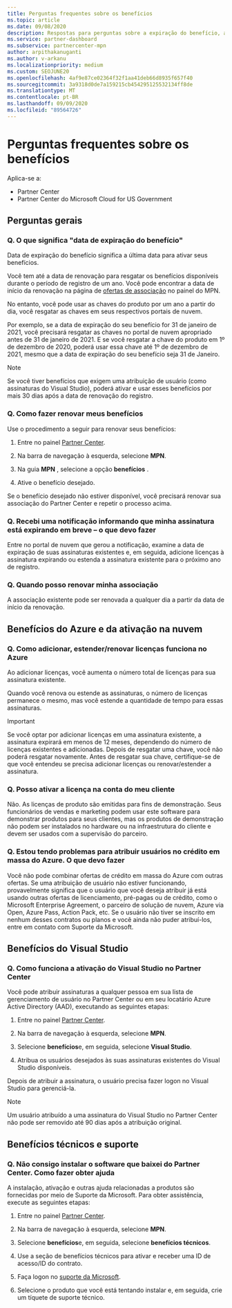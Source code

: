 ```yaml
---
title: Perguntas frequentes sobre os benefícios
ms.topic: article
ms.date: 09/08/2020
description: Respostas para perguntas sobre a expiração do benefício, a renovação e a ativação de licenças para o Azure, nuvem, Visual Studio e benefícios técnicos e de suporte
ms.service: partner-dashboard
ms.subservice: partnercenter-mpn
author: arpithakanuganti
ms.author: v-arkanu
ms.localizationpriority: medium
ms.custom: SEOJUNE20
ms.openlocfilehash: 4af9e87ce02364f32f1aa41deb66d8935f657f40
ms.sourcegitcommit: 3a9318d0de7a159215cb454295125532134ff8de
ms.translationtype: MT
ms.contentlocale: pt-BR
ms.lasthandoff: 09/09/2020
ms.locfileid: "89564726"
---
```

# <a name="benefits-faq"></a>Perguntas frequentes sobre os benefícios

Aplica-se a:

- Partner Center
- Partner Center do Microsoft Cloud for US Government

## <a name="general-questions"></a>Perguntas gerais

### <a name="q-what-does-benefit-expiry-date-mean"></a>Q. O que significa "data de expiração do benefício"

Data de expiração do benefício significa a última data para ativar seus benefícios.

Você tem até a data de renovação para resgatar os benefícios disponíveis durante o período de registro de um ano. Você pode encontrar a data de início da renovação na página de [ofertas de associação](https://partner.microsoft.com/dashboard/mpn/offers) no painel do MPN.

No entanto, você pode usar as chaves do produto por um ano a partir do dia, você resgatar as chaves em seus respectivos portais de nuvem.

Por exemplo, se a data de expiração do seu benefício for 31 de janeiro de 2021, você precisará resgatar as chaves no portal de nuvem apropriado antes de 31 de janeiro de 2021. E se você resgatar a chave do produto em 1º de dezembro de 2020, poderá usar essa chave até 1º de dezembro de 2021, mesmo que a data de expiração do seu benefício seja 31 de Janeiro.

>[!NOTE]
>Se você tiver benefícios que exigem uma atribuição de usuário (como assinaturas do Visual Studio), poderá ativar e usar esses benefícios por mais 30 dias após a data de renovação do registro.

### <a name="q-how-do-i-renew-my-benefits"></a>Q. Como fazer renovar meus benefícios

Use o procedimento a seguir para renovar seus benefícios:

1. Entre no painel [Partner Center](https://partner.microsoft.com/dashboard/).

2. Na barra de navegação à esquerda, selecione **MPN**.

3. Na guia **MPN** , selecione a opção **benefícios** .

4. Ative o benefício desejado.

Se o benefício desejado não estiver disponível, você precisará renovar sua associação do Partner Center e repetir o processo acima.

### <a name="q-i-received-a-notification-informing-me-that-my-subscription-is-expiring-soon---what-should-i-do"></a>Q. Recebi uma notificação informando que minha assinatura está expirando em breve – o que devo fazer

Entre no portal de nuvem que gerou a notificação, examine a data de expiração de suas assinaturas existentes e, em seguida, adicione licenças à assinatura expirando ou estenda a assinatura existente para o próximo ano de registro.

### <a name="q-when-can-i-renew-my-membership"></a>Q. Quando posso renovar minha associação

A associação existente pode ser renovada a qualquer dia a partir da data de início da renovação.

## <a name="azure-and-cloud-activation-benefits"></a>Benefícios do Azure e da ativação na nuvem

### <a name="q-how-does-adding-extendingrenewing-licenses-work-on-azure"></a>Q. Como adicionar, estender/renovar licenças funciona no Azure

Ao adicionar licenças, você aumenta o número total de licenças para sua assinatura existente.

Quando você renova ou estende as assinaturas, o número de licenças permanece o mesmo, mas você estende a quantidade de tempo para essas assinaturas.

>[!IMPORTANT]
>Se você optar por adicionar licenças em uma assinatura existente, a assinatura expirará em menos de 12 meses, dependendo do número de licenças existentes e adicionadas. Depois de resgatar uma chave, você não poderá resgatar novamente. Antes de resgatar sua chave, certifique-se de que você entendeu se precisa adicionar licenças ou renovar/estender a assinatura.

### <a name="q-can-i-activate-the-license-on-my-customers-account"></a>Q. Posso ativar a licença na conta do meu cliente

Não. As licenças de produto são emitidas para fins de demonstração. Seus funcionários de vendas e marketing podem usar este software para demonstrar produtos para seus clientes, mas os produtos de demonstração não podem ser instalados no hardware ou na infraestrutura do cliente e devem ser usados com a supervisão do parceiro.

### <a name="q-im-having-trouble-assigning-users-in-azure-bulk-credit-what-should-i-do"></a>Q. Estou tendo problemas para atribuir usuários no crédito em massa do Azure. O que devo fazer

Você não pode combinar ofertas de crédito em massa do Azure com outras ofertas. Se uma atribuição de usuário não estiver funcionando, provavelmente significa que o usuário que você deseja atribuir já está usando outras ofertas de licenciamento, pré-pagas ou de crédito, como o Microsoft Enterprise Agreement, o parceiro de solução de nuvem, Azure via Open, Azure Pass, Action Pack, etc. Se o usuário não tiver se inscrito em nenhum desses contratos ou planos e você ainda não puder atribuí-los, entre em contato com Suporte da Microsoft.

## <a name="visual-studio-benefits"></a>Benefícios do Visual Studio

### <a name="q-how-does-visual-studio-activation-work-in-partner-center"></a>Q. Como funciona a ativação do Visual Studio no Partner Center

Você pode atribuir assinaturas a qualquer pessoa em sua lista de gerenciamento de usuário no Partner Center ou em seu locatário Azure Active Directory (AAD), executando as seguintes etapas:

1. Entre no painel [Partner Center](https://partner.microsoft.com/dashboard/).

2. Na barra de navegação à esquerda, selecione **MPN**.

3. Selecione **benefícios**e, em seguida, selecione **Visual Studio**.

4. Atribua os usuários desejados às suas assinaturas existentes do Visual Studio disponíveis.

Depois de atribuir a assinatura, o usuário precisa fazer logon no Visual Studio para gerenciá-la.

>[!Note]
> Um usuário atribuído a uma assinatura do Visual Studio no Partner Center não pode ser removido até 90 dias após a atribuição original.

## <a name="technical-benefits-and-support"></a>Benefícios técnicos e suporte

### <a name="q-i-cant-install-the-software-i-downloaded-from-partner-center-how-do-i-get-help"></a>Q. Não consigo instalar o software que baixei do Partner Center. Como fazer obter ajuda

A instalação, ativação e outras ajuda relacionadas a produtos são fornecidas por meio de Suporte da Microsoft. Para obter assistência, execute as seguintes etapas:

1. Entre no painel [Partner Center](https://partner.microsoft.com/dashboard/).

2. Na barra de navegação à esquerda, selecione **MPN**.

3. Selecione **benefícios**e, em seguida, selecione **benefícios técnicos**.

4. Use a seção de benefícios técnicos para ativar e receber uma ID de acesso/ID do contrato.

5. Faça logon no [suporte da Microsoft](https://support.microsoft.com/supportforbusiness/productselection).

6. Selecione o produto que você está tentando instalar e, em seguida, crie um tíquete de suporte técnico.
